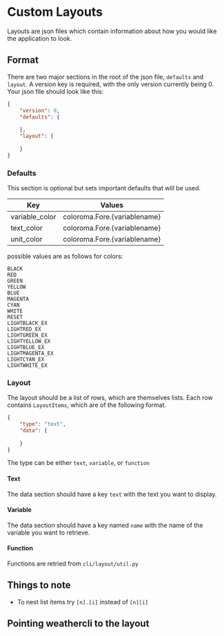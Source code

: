 # Custom Layouts

Layouts are json files which contain information about how you would like the application to look.

## Format
There are two major sections in the root of the json file, `defaults` and `layout`. A version key is required, with the only version currently being 0.
Your json file should look like this:
```json
{
    "version": 0,
    "defaults": {
        
    },
    "layout": {
        
    }
}
```

### Defaults
This section is optional but sets important defaults that will be used.

| Key            | Values                       |
|----------------|------------------------------|
| variable_color | coloroma.Fore.{variablename} |
| text_color     | coloroma.Fore.{variablename} |
| unit_color     | coloroma.Fore.{variablename} |

possible values are as follows for colors:
```
BLACK          
RED            
GREEN          
YELLOW         
BLUE           
MAGENTA        
CYAN           
WHITE          
RESET          
LIGHTBLACK_EX  
LIGHTRED_EX    
LIGHTGREEN_EX  
LIGHTYELLOW_EX 
LIGHTBLUE_EX   
LIGHTMAGENTA_EX
LIGHTCYAN_EX   
LIGHTWHITE_EX  
```
### Layout

The layout should be a list of rows, which are themselves lists.
Each row contains `LayoutItems`, which are of the following format.

```json
{
    "type": "text",
    "data": {
        
    }
}
```

The type can be either `text`, `variable`, or `function`

#### Text

The data section should have a key `text` with the text you want to display.

#### Variable

The data section should have a key named `name` with the name of the variable you want to retrieve.

#### Function

Functions are retried from `cli/layout/util.py`

## Things to note

* To nest list items try `[n].[i]` instead of `[n][i]`

## Pointing weathercli to the layout
